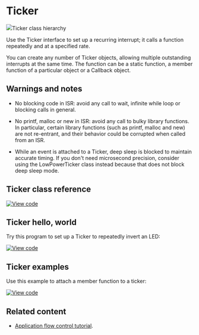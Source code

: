 # Ticker

<span class="images">![](https://os.mbed.com/docs/mbed-os/development/mbed-os-api-doxy/classmbed_1_1_ticker.png)<span>Ticker class hierarchy</span></span>

Use the Ticker interface to set up a recurring interrupt; it calls a function repeatedly and at a specified rate.

You can create any number of Ticker objects, allowing multiple outstanding interrupts at the same time. The function can be a static function, a member function of a particular object or a Callback object.

## Warnings and notes

- No blocking code in ISR: avoid any call to wait, infinite while loop or blocking calls in general.

- No printf, malloc or new in ISR: avoid any call to bulky library functions. In particular, certain library functions (such as printf, malloc and new) are not re-entrant, and their behavior could be corrupted when called from an ISR.

- While an event is attached to a Ticker, deep sleep is blocked to maintain accurate timing. If you don't need microsecond precision, consider using the LowPowerTicker class instead because that does not block deep sleep mode.

## Ticker class reference

[![View code](https://www.mbed.com/embed/?type=library)](https://os.mbed.com/docs/mbed-os/development/mbed-os-api-doxy/classmbed_1_1_ticker.html)

## Ticker hello, world

Try this program to set up a Ticker to repeatedly invert an LED:

[![View code](https://www.mbed.com/embed/?url=https://github.com/ARMmbed/mbed-os-examples-docs_only/blob/master/APIs_Drivers/Ticker_HelloWorld/)](https://github.com/ARMmbed/mbed-os-examples-docs_only/blob/master/APIs_Drivers/Ticker_HelloWorld/main.cpp)

## Ticker examples

Use this example to attach a member function to a ticker:

[![View code](https://www.mbed.com/embed/?url=https://github.com/ARMmbed/mbed-os-examples-docs_only/blob/master/APIs_Drivers/Ticker_Example/)](https://github.com/ARMmbed/mbed-os-examples-docs_only/blob/master/APIs_Drivers/Ticker_Example/main.cpp)

## Related content

- [Application flow control tutorial](../apis/scheduling-tutorials.html).
